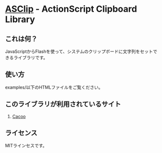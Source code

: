 [ASClip](http://nulab.github.com/asclip/) - ActionScript Clipboard Library
==================================================

これは何？
--------------------------------------

JavaScriptからFlashを使って、システムのクリップボードに文字列をセットできるライブラリです。

使い方
--------------------------------------

examples/以下のHTMLファイルをご覧ください。

このライブラリが利用されているサイト
--------------------------------------
1. [Cacoo](http://cacoo.com/)

ライセンス
--------------------------------------

MITラインセスです。
